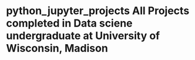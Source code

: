 # python_jupyter_projects All Projects completed in Data sciene undergraduate at University of Wisconsin, Madison
